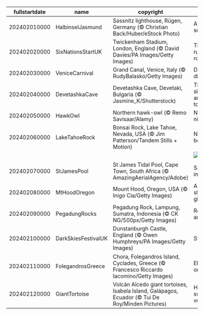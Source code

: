 |fullstartdate|name|copyright|title|image|
|--|--|--|--|--|
202402010000|HalbinselJasmund|Sassnitz lighthouse, Rügen, Germany (© Christian Back/Huber/eStock Photo)|A frozen sentinel|![](/en-GB/2024/02/202402010000HalbinselJasmund.jpg)|
202402020000|SixNationsStartUK|Twickenham Stadium, London, England (© David Davies/PA Images/Getty Images)|Time to ruck and roll|![](/en-GB/2024/02/202402020000SixNationsStartUK.jpg)|
202402030000|VeniceCarnival|Grand Canal, Venice, Italy (© RudyBalasko/Getty Images)|Days of disguises|![](/en-GB/2024/02/202402030000VeniceCarnival.jpg)|
202402040000|DevetashkaCave|Devetashka Cave, Devetaki, Bulgaria (© Jasmine_K/Shutterstock)|The skylights are a nice touch|![](/en-GB/2024/02/202402040000DevetashkaCave.jpg)|
202402050000|HawkOwl|Northern hawk-owl (© Remo Savisaar/Alamy)|Not a night owl|![](/en-GB/2024/02/202402050000HawkOwl.jpg)|
202402060000|LakeTahoeRock|Bonsai Rock, Lake Tahoe, Nevada, USA (© Jim Patterson/Tandem Stills + Motion)|Nature's bonsai|![](/en-GB/2024/02/202402060000LakeTahoeRock.jpg)|
||||![](/en-GB/2024/02/.jpg)|
202402070000|StJamesPool|St James Tidal Pool, Cape Town, South Africa (© AmazingAerialAgency/Adobe)|Sanctuary in the surf|![](/en-GB/2024/02/202402070000StJamesPool.jpg)|
202402080000|MtHoodOregon|Mount Hood, Oregon, USA (© Inigo Cia/Getty Images)|A sleeping giant|![](/en-GB/2024/02/202402080000MtHoodOregon.jpg)|
202402090000|PegadungRocks|Pegadung Rock, Lampung, Sumatra, Indonesia (© CK NG/500px/Getty Images)|Rocks and roll|![](/en-GB/2024/02/202402090000PegadungRocks.jpg)|
202402100000|DarkSkiesFestivalUK|Dunstanburgh Castle, England (© Owen Humphreys/PA Images/Getty Images)|Starstruck|![](/en-GB/2024/02/202402100000DarkSkiesFestivalUK.jpg)|
202402110000|FolegandrosGreece|Chora, Folegandros Island, Cyclades, Greece (© Francesco Riccardo Iacomino/Getty Images)|Elysium on Earth|![](/en-GB/2024/02/202402110000FolegandrosGreece.jpg)|
202402120000|GiantTortoise|Volcán Alcedo giant tortoises, Isabela Island, Galápagos, Ecuador (© Tui De Roy/Minden Pictures)|Home sweet volcano|![](/en-GB/2024/02/202402120000GiantTortoise.jpg)|

